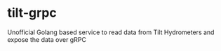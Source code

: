 # tilt-grpc
Unofficial Golang based service to read data from Tilt Hydrometers and expose the data over gRPC
